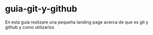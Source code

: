 # guia-git-y-github
En esta guía realizare una pequeña landing page acerca de que es git y github y como utilizarlos
